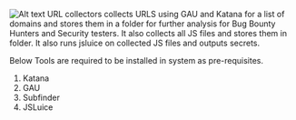 ![Alt text](logo.jpg)
URL collectors collects URLS using GAU and Katana for a list of domains and stores them in a folder for further analysis for Bug Bounty Hunters and Security testers. It also collects all JS files and stores them in folder. 
It also runs jsluice on collected JS files and outputs secrets.

Below Tools are required to be installed in system as pre-requisites.
1. Katana
2. GAU
3. Subfinder
4. JSLuice
